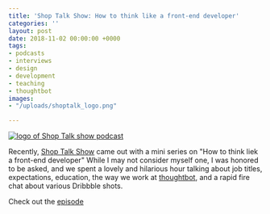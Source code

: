 ```yaml
---
title: 'Shop Talk Show: How to think like a front-end developer'
categories: ''
layout: post
date: 2018-11-02 00:00:00 +0000
tags:
- podcasts
- interviews
- design
- development
- teaching
- thoughtbot
images:
- "/uploads/shoptalk_logo.png"

---
```


[![logo of Shop Talk show podcast](/uploads/shoptalk_logo.png)](https://shoptalkshow.com/episodes/335/)

Recently, [Shop Talk Show](https://shoptalkshow.com/) came out with a mini series on "How to think liek a front-end developer" While I may not consider myself one, I was honored to be asked, and we spent a lovely and hilarious hour talking about job titles, expectations, education, the way we work at [thoughtbot](https://www.thoughtbot.com), and a rapid fire chat about various Dribbble shots. 

Check out the [episode](https://shoptalkshow.com/episodes/335/)